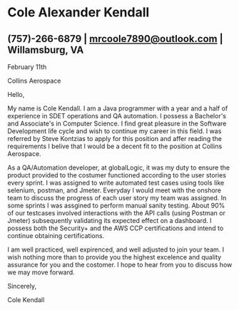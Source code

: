 # Cole Alexander Kendall
## (757)-266-6879 | mrcoole7890@outlook.com | Willamsburg, VA

February 11th

Collins Aerospace

Hello,

My name is Cole Kendall. I am a Java programmer with a year and a half of experience in SDET operations and QA automation. I possess a Bachelor's and Associate's in Computer Science. I find great pleasure in the Software Development life cycle and wish to continue my career in this field. I was referred by Steve Kontzias to apply for this position and affer reading the requirements I belive that I would be a decent fit to the position at Collins Aerospace.

As a QA/Automation developer, at globalLogic, it was my duty to ensure the product provided to the costumer functioned according to the user stories every sprint. I was assigned to write automated test cases using tools like selenium, postman, and Jmeter. Everyday I would meet with the onshore team to discuss the progress of each user story my team was assigned. In some sprints I was assgined to perform manual sanity testing. About 90% of our testcases involved interactions with the API calls (using Postman or Jmeter) subsequently validating its expected effect on a dashboard. I possess both the Security+ and the AWS CCP certifications and intend to continue obtaining certifications.

I am well practiced, well expirenced, and well adjusted to join your team. I wish nothing more than to provide you the highest excelence and quality assurance for you and the costomer. I hope to hear from you to discuss how we may move forward.

Sincerely,

Cole Kendall

